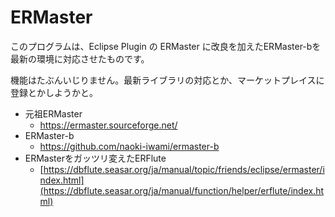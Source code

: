 ERMaster
==========

このプログラムは、Eclipse Plugin の ERMaster に改良を加えたERMaster-bを最新の環境に対応させたものです。

機能はたぶんいじりません。最新ライブラリの対応とか、マーケットプレイスに登録とかしようかと。

- 元祖ERMaster  
   - https://ermaster.sourceforge.net/  
- ERMaster-b  
   - https://github.com/naoki-iwami/ermaster-b  
- ERMasterをガッツリ変えたERFlute
  - [https://dbflute.seasar.org/ja/manual/topic/friends/eclipse/ermaster/index.html](https://dbflute.seasar.org/ja/manual/function/helper/erflute/index.html)  


